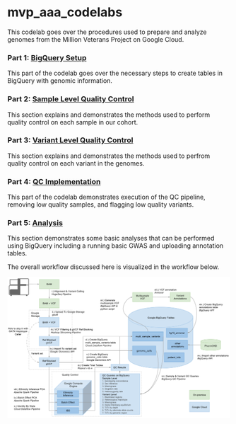 # mvp_aaa_codelabs
This codelab goes over the procedures used to prepare and analyze genomes from the Million Veterans Project on Google Cloud.  

### Part 1: [BigQuery Setup](./BigQuery-Setup.md)
This part of the codelab goes over the necessary steps to create tables in BigQuery with genomic information.  

### Part 2: [Sample Level Quality Control](./Sample-Level-QC.md)
This section explains and demonstrates the methods used to perform quality control on each sample in our cohort.

### Part 3: [Variant Level Quality Control](./Variant-Level-QC.md) 
This section explains and demonstrates the methods used to perfrom quality control on each variant in the genomes.

###  Part 4: [QC Implementation](./QC-Implementation.md)
This part of the codelab demonstrates execution of the QC pipeline, removing low quality samples, and flagging low quality variants.

### Part 5: [Analysis](./Analysis.md)
This section demonstrates some basic analyses that can be performed using BigQuery including a running basic GWAS and uploading annotation tables.

The overall workflow discussed here is visualized in the workflow below.

<img src="figure/bioinformatics_workflow.png" title="bioinformatics workflow" alt="bioinformatics workflow" style="display: block; margin: auto;" />

